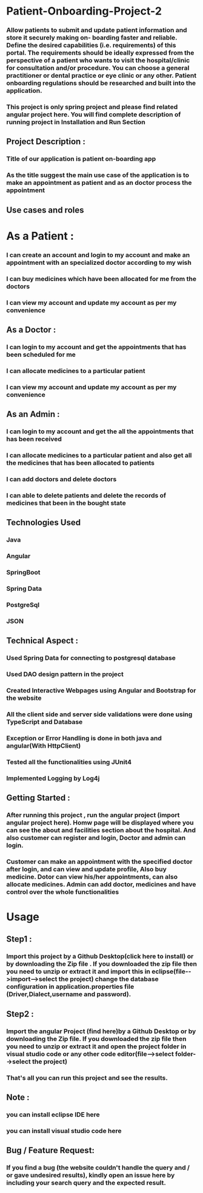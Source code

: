 # Patient-Onboarding-Project-2
### Allow patients to submit and update patient information and store it securely making on- boarding faster and reliable. Define the desired capabilities (i.e. requirements) of this portal. The requirements should be ideally expressed from the perspective of a patient who wants to visit the hospital/clinic for consultation and/or procedure. You can choose a general practitioner or dental practice or eye clinic or any other. Patient onboarding regulations should be researched and built into the application.
### This project is only spring project and please find related angular project here. You will find complete description of running project in Installation and Run Section

## Project Description :
### Title of our application is patient on-boarding app

### As the title suggest the main use case of the application is to make an appointment as patient and as an doctor process the appointment

## Use cases and roles
# As a Patient :
### I can create an account and login to my account and make an appointment with an specialized doctor according to my wish
### I can buy medicines which have been allocated for me from the doctors
### I can view my account and update my account as per my convenience
## As a Doctor :
### I can login to my account and get the appointments that has been scheduled for me
### I can allocate medicines to a particular patient
### I can view my account and update my account as per my convenience
## As an Admin :
### I can login to my account and get the all the appointments that has been received
### I can allocate medicines to a particular patient and also get all the medicines that has been allocated to patients
### I can add doctors and delete doctors
### I can able to delete patients and delete the records of medicines that been in the bought state
## Technologies Used
### Java
### Angular
### SpringBoot
### Spring Data
### PostgreSql
### JSON
## Technical Aspect :
### Used Spring Data for connecting to postgresql database
### Used DAO design pattern in the project
### Created Interactive Webpages using Angular and Bootstrap for the website
### All the client side and server side validations were done using TypeScript and Database
### Exception or Error Handling is done in both java and angular(With HttpClient)
### Tested all the functionalities using JUnit4
### Implemented Logging by Log4j
## Getting Started :
### After running this project , run the angular project (import angular project here). Homw page will be displayed where you can see the about and facilities section about the hospital. And also customer can register and login, Doctor and admin can login.

### Customer can make an appointment with the specified doctor after login, and can view and update profile, Also buy medicine. Dotor can view his/her appointments, can also allocate medicines. Admin can add doctor, medicines and have control over the whole functionalities

# Usage
## Step1 :
### Import this project by a Github Desktop(click here to install) or by downloading the Zip file . If you downloaded the zip file then you need to unzip or extract it and import this in eclipse(file-->import-->select the project) change the database configuration in application.properties file (Driver,Dialect,username and password).

## Step2 :
### Import the angular Project (find here)by a Github Desktop or by downloading the Zip file. If you downloaded the zip file then you need to unzip or extract it and open the project folder in visual studio code or any other code editor(file-->select folder-->select the project)

### That's all you can run this project and see the results.

## Note :
### you can install eclipse IDE here
### you can install visual studio code here
## Bug / Feature Request:
### If you find a bug (the website couldn't handle the query and / or gave undesired results), kindly open an issue here by including your search query and the expected result.
